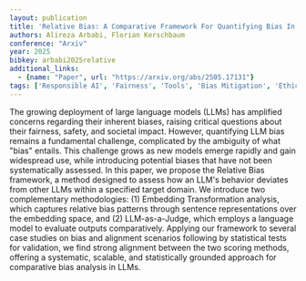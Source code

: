 ```yaml
---
layout: publication
title: 'Relative Bias: A Comparative Framework For Quantifying Bias In Llms'
authors: Alireza Arbabi, Florian Kerschbaum
conference: "Arxiv"
year: 2025
bibkey: arbabi2025relative
additional_links:
  - {name: "Paper", url: "https://arxiv.org/abs/2505.17131"}
tags: ['Responsible AI', 'Fairness', 'Tools', 'Bias Mitigation', 'Ethics and Bias']
---
```

The growing deployment of large language models (LLMs) has amplified concerns regarding their inherent biases, raising critical questions about their fairness, safety, and societal impact. However, quantifying LLM bias remains a fundamental challenge, complicated by the ambiguity of what "bias" entails. This challenge grows as new models emerge rapidly and gain widespread use, while introducing potential biases that have not been systematically assessed. In this paper, we propose the Relative Bias framework, a method designed to assess how an LLM's behavior deviates from other LLMs within a specified target domain. We introduce two complementary methodologies: (1) Embedding Transformation analysis, which captures relative bias patterns through sentence representations over the embedding space, and (2) LLM-as-a-Judge, which employs a language model to evaluate outputs comparatively. Applying our framework to several case studies on bias and alignment scenarios following by statistical tests for validation, we find strong alignment between the two scoring methods, offering a systematic, scalable, and statistically grounded approach for comparative bias analysis in LLMs.
